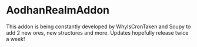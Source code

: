 # AodhanRealmAddon
This addon is being constantly developed by WhyIsCronTaken and Soupy to add 2 new ores, new structures and more. Updates hopefully release twice a week!
